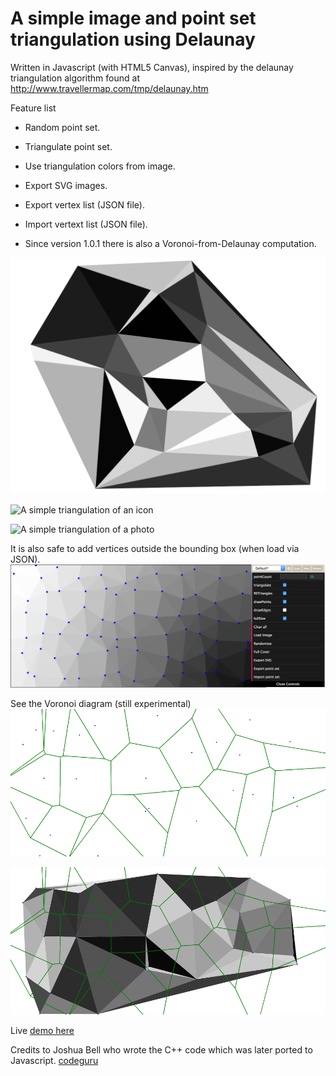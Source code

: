 # A simple image and point set triangulation using Delaunay 

Written in Javascript (with HTML5 Canvas), inspired by the delaunay triangulation algorithm found at
http://www.travellermap.com/tmp/delaunay.htm

Feature list
 * Random point set.
 * Triangulate point set.
 * Use triangulation colors from image.
 * Export SVG images.
 * Export vertex list (JSON file).
 * Import vertext list (JSON file).

 * Since version 1.0.1 there is also a Voronoi-from-Delaunay computation.



![A simple triangulation with 25 points](screenshots/triangulation-a.png)


![A simple triangulation of an icon](screenshots/triangulation_2.svg)


![A simple triangulation of a photo](screenshots/IMG_20170901_232450_800x600_triangulation.svg)

It is also safe to add vertices outside the bounding box (when load via JSON).
![Bounds safe color picker](screenshots/screenshot-safe-border-20180308.png)


See the Voronoi diagram (still experimental)
![Voronoi diagram](screenshots/voronoi-a-50pct.png "Voronoi Diagram A")

![Voronoi diagram](screenshots/voronoi-a-with-triangles-50pct.png "Voronoi Diagram A with triangles")

Live [demo here](http://int2byte.de/public/image-triangulation/main.html "Demo here")



Credits to Joshua Bell who wrote the C++ code which was later ported to Javascript.
[codeguru](http://www.codeguru.com/cpp/data/mfc_database/misc/article.php/c8901/)